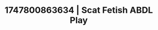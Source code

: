 ---
categories:
- Shibari art
- Erogenous zones
- Lingerie worship
- NSFW role reversal
- Animation
image: /assets/images/1747800863634.jpg
layout: post
seo:
  description: Featured content with artistic ABDL Play, Scat Fetish. HD images available.
  keywords: ABDL Play, Scat Fetish
  og_image: /assets/images/1747800863634.jpg
  schema_type: VisualArtwork
tags:
- '#1747800863634'
- ABDL Play
- Scat Fetish
title: 1747800863634 | Scat Fetish ABDL Play
---